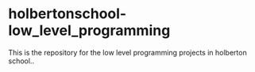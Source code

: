 # holbertonschool-low_level_programming

This is the repository for the low level programming projects in holberton school..
